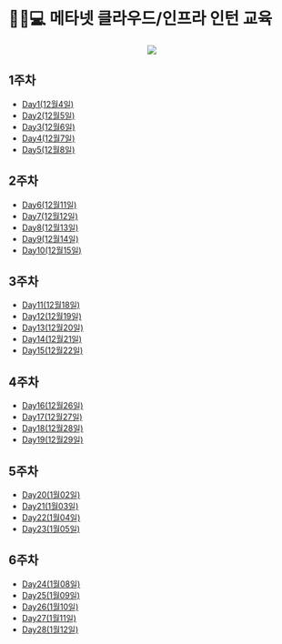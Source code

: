 # 👨‍🎓💻 메타넷 클라우드/인프라 인턴 교육

<p align="center"> 
  <img src="https://github.com/JoEunSae/Metanet-Internship/assets/83803199/dc1ebfd9-71d0-4c8f-87f4-7a95e38c9fec">
</p>


## 1주차
- [Day1(12월4일)](./docs/Day1.md)
- [Day2(12월5일)](./docs/Day2.md)
- [Day3(12월6일)](./docs/Day3.md)
- [Day4(12월7일)](./docs/Day4.md)
- [Day5(12월8일)](./docs/Day5.md)


## 2주차
- [Day6(12월11일)](./docs/Day6.md)
- [Day7(12월12일)](./docs/Day7.md)
- [Day8(12월13일)](./docs/Day8.md)
- [Day9(12월14일)](./docs/Day9.md)
- [Day10(12월15일)](./docs/Day10.md)


## 3주차
- [Day11(12월18일)](./docs/Day11.md)
- [Day12(12월19일)](./docs/Day12.md)
- [Day13(12월20일)](./docs/Day13.md)
- [Day14(12월21일)](./docs/Day14.md)
- [Day15(12월22일)](./docs/Day15.md)

## 4주차
- [Day16(12월26일)](./docs/Day16.md)
- [Day17(12월27일)](./docs/Day17.md)
- [Day18(12월28일)](./docs/Day18.md)
- [Day19(12월29일)](./docs/Day19.md)

## 5주차
- [Day20(1월02일)](./docs/Day20.md)
- [Day21(1월03일)](./docs/Day21.md)
- [Day22(1월04일)](./docs/Day22.md)
- [Day23(1월05일)](./docs/Day23.md)

## 6주차
- [Day24(1월08일)](./docs/Day24.md)
- [Day25(1월09일)](./docs/Day25.md)
- [Day26(1월10일)](./docs/Day26.md)
- [Day27(1월11일)](./docs/Day27.md)
- [Day28(1월12일)](./docs/Day28.md)
